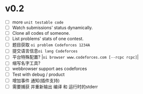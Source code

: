 # v0.2

- [ ] more `unit testable code`
- [ ] Watch submissions' status dynamically.
- [ ] Clone all codes of someone.
- [ ] List problems' stats of one contest.
- [ ] 题目获取 `oi problem Codeforces 1234A`
- [ ] 提交语言信息`oi lang Codeforces`
- [ ] 平台特殊配置? |`oi browser www.codeforces.com [--rcpc rcpc]`|
- [ ] 缩写名字工具?
- [ ] webbrowser support aes codeforces
- [ ] Test with debug / product
- [ ] 增加事件 通知(插件支持)
- [ ] 需要捕获 并重新输出 编译 和 运行时的stderr
